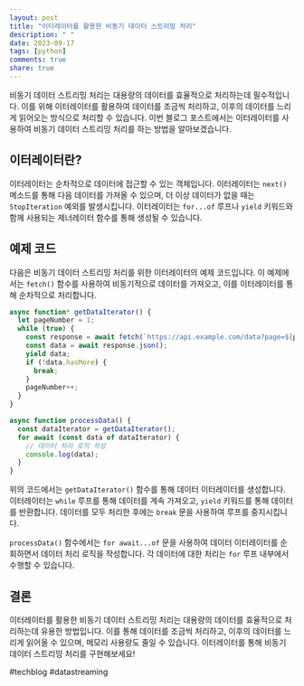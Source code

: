 ```yaml
---
layout: post
title: "이터레이터를 활용한 비동기 데이터 스트리밍 처리"
description: " "
date: 2023-09-17
tags: [python]
comments: true
share: true
---
```


비동기 데이터 스트리밍 처리는 대용량의 데이터를 효율적으로 처리하는데 필수적입니다. 이를 위해 이터레이터를 활용하여 데이터를 조금씩 처리하고, 이후의 데이터를 느리게 읽어오는 방식으로 처리할 수 있습니다. 이번 블로그 포스트에서는 이터레이터를 사용하여 비동기 데이터 스트리밍 처리를 하는 방법을 알아보겠습니다.

## 이터레이터란?

이터레이터는 순차적으로 데이터에 접근할 수 있는 객체입니다. 이터레이터는 `next()` 메소드를 통해 다음 데이터를 가져올 수 있으며, 더 이상 데이터가 없을 때는 `StopIteration` 예외를 발생시킵니다. 이터레이터는 `for...of` 루프나 `yield` 키워드와 함께 사용되는 제너레이터 함수를 통해 생성될 수 있습니다.

## 예제 코드

다음은 비동기 데이터 스트리밍 처리를 위한 이터레이터의 예제 코드입니다. 이 예제에서는 `fetch()` 함수를 사용하여 비동기적으로 데이터를 가져오고, 이를 이터레이터를 통해 순차적으로 처리합니다.

```javascript
async function* getDataIterator() {
  let pageNumber = 1;
  while (true) {
    const response = await fetch(`https://api.example.com/data?page=${pageNumber}`);
    const data = await response.json();
    yield data;
    if (!data.hasMore) {
      break;
    }
    pageNumber++;
  }
}

async function processData() {
  const dataIterator = getDataIterator();
  for await (const data of dataIterator) {
    // 데이터 처리 로직 작성
    console.log(data);
  }
}
```

위의 코드에서는 `getDataIterator()` 함수를 통해 데이터 이터레이터를 생성합니다. 이터레이터는 `while` 루프를 통해 데이터를 계속 가져오고, `yield` 키워드를 통해 데이터를 반환합니다. 데이터를 모두 처리한 후에는 `break` 문을 사용하여 루프를 중지시킵니다.

`processData()` 함수에서는 `for await...of` 문을 사용하여 데이터 이터레이터를 순회하면서 데이터 처리 로직을 작성합니다. 각 데이터에 대한 처리는 `for` 루프 내부에서 수행할 수 있습니다.

## 결론

이터레이터를 활용한 비동기 데이터 스트리밍 처리는 대용량의 데이터를 효율적으로 처리하는데 유용한 방법입니다. 이를 통해 데이터를 조금씩 처리하고, 이후의 데이터를 느리게 읽어올 수 있으며, 메모리 사용량도 줄일 수 있습니다. 이터레이터를 통해 비동기 데이터 스트리밍 처리를 구현해보세요!

#techblog #datastreaming